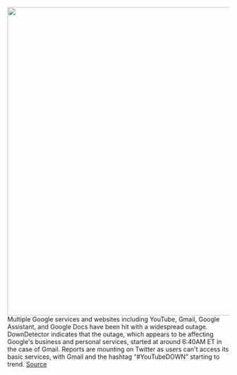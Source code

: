 <img src='https://cdn.vox-cdn.com/thumbor/w-DWiLH-QQn2Op0kYIaMObzbCQ0=/0x0:1486x882/1200x800/filters:focal(625x323:861x559)/cdn.vox-cdn.com/uploads/chorus_image/image/68508541/image.0.png' width='700px' /><br/>
Multiple Google services and websites including YouTube, Gmail, Google Assistant, and Google Docs have been hit with a widespread outage. DownDetector indicates that the outage, which appears to be affecting Google's business and personal services, started at around 6:40AM ET in the case of Gmail. Reports are mounting on Twitter as users can't access its basic services, with Gmail and the hashtag “#YouTubeDOWN” starting to trend.
<a href='https://www.theverge.com/2020/12/14/22173803/gmail-youtube-google-assistant-docs-down-outage'> Source <a/>